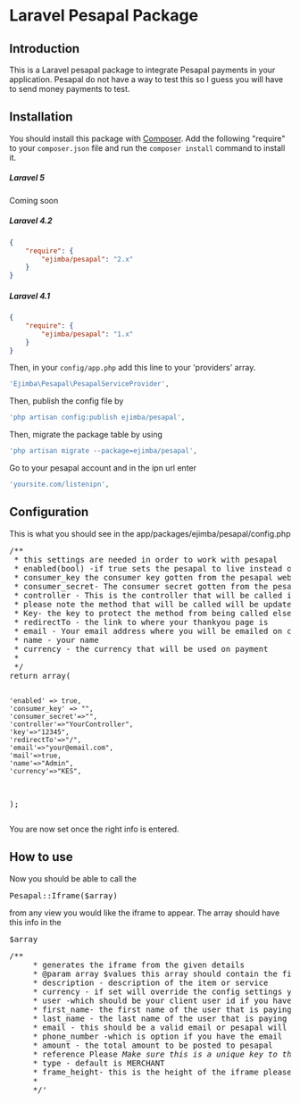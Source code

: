 Laravel Pesapal Package
=======================

## Introduction

This is a Laravel pesapal package to integrate Pesapal payments in your application. Pesapal do not have a way to test this so I guess you will have to send money payments to test.

## Installation

You should install this package with [Composer](http://getcomposer.org/). Add the following "require" to your `composer.json` file and run the `composer install` command to install it.

##### Laravel 5

Coming soon

##### Laravel 4.2

```json
{
    "require": {
        "ejimba/pesapal": "2.x"
    }
}
```

##### Laravel 4.1

```json
{
    "require": {
        "ejimba/pesapal": "1.x"
    }
}
```

Then, in your `config/app.php` add this line to your 'providers' array.

```php
'Ejimba\Pesapal\PesapalServiceProvider',
```

Then, publish the config file by

```php
'php artisan config:publish ejimba/pesapal',
```

Then, migrate the package table by using

```php
'php artisan migrate --package=ejimba/pesapal',
```

Go to your pesapal account and in the ipn url enter

```php
'yoursite.com/listenipn',
```

<h2>Configuration</h2>
This is what you should see in the app/packages/ejimba/pesapal/config.php
<pre>
/**
 * this settings are needed in order to work with pesapal
 * enabled(bool) -if true sets the pesapal to live instead of demo website that was not functioning at the time of writing this package
 * consumer_key the consumer key gotten from the pesapal website
 * consumer_secret- The consumer secret gotten from the pesapal website
 * controller - This is the controller that will be called if the status is valid,
 * please note the method that will be called will be updateItem and should be static that is update($key,$reference)
 * Key- the key to protect the method from being called elsewhere
 * redirectTo - the link to where your thankyou page is
 * email - Your email address where you will be emailed on complete transaction
 * name - your name
 * currency - the currency that will be used on payment
 *
 */
return array(

    'enabled' => true,
    'consumer_key' => "",
    'consumer_secret'=>"",
    'controller'=>"YourController",
    'key'=>"12345",
    'redirectTo'=>"/",
    'email'=>"your@email.com",
    'mail'=>true,
    'name'=>"Admin",
    'currency'=>"KES",

);
</pre>
You are now set once the right info is entered.
<h2>How to use</h2>
Now you should be able to call the <pre>Pesapal::Iframe($array)</pre>
from any view you would like the iframe to appear.
The array should have this info in the <pre>$array</pre>
  <pre>/**
     * generates the iframe from the given details
     * @param array $values this array should contain the fields required by pesapal
     * description - description of the item or service
     * currency - if set will override the config settings you have of currency
     * user -which should be your client user id if you have a system of users
     * first_name- the first name of the user that is paying
     * last_name - the last name of the user that is paying
     * email - this should be a valid email or pesapal will throw an error
     * phone_number -which is option if you have the email
     * amount - the total amount to be posted to pesapal
     * reference Please <em>Make sure this is a unique key to the transaction</em>. <em>An example is the id of the item or something</em>
     * type - default is MERCHANT
     * frame_height- this is the height of the iframe please provide integers as in 900 without the px
     *
     */'
     </pre>
